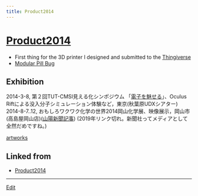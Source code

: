 ```yaml
---
title: Product2014
---
```

# [Product2014](/Product2014)


* First thing for the 3D printer I designed and submitted to the [Thingiverse](http://www.thingiverse.com/thing:346416)
* [Modular Pill Bug](http://www.thingiverse.com/thing:446015)

## Exhibition


2014-3-8, 第２回TUT-CMSI見える化シンポジウム 「[電子を魅せる](http://www.cms-initiative.jp/ja/events/20140308_mieruka)」、Oculus Riftによる没入分子シミュレーション体験など，東京(秋葉原UDXシアター)
2014-8-7..12, おもしろワクワク化学の世界2014岡山化学展、映像展示，岡山市(高島屋岡山店)([山陽新聞記事](http://www.sanyonews.jp/movie/detail/52205/)) (2019年リンク切れ。新聞社ってメディアとして全然だめですね。)

[artworks](/artworks)





## Linked from

* [Product2014](/Product2014)


----

[Edit](https://github.com/vitroid/vitroid.github.io/edit/master/MD/Product2014.md)

